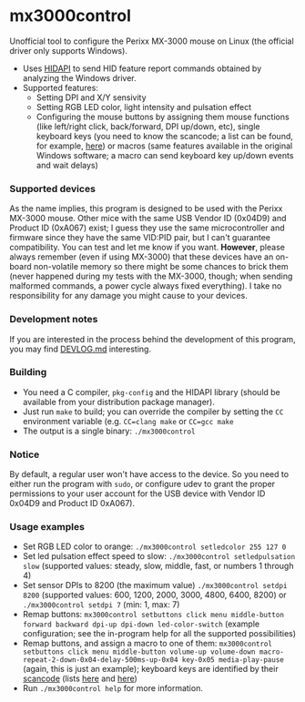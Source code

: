 # mx3000control

Unofficial tool to configure the Perixx MX-3000 mouse on Linux (the official driver only supports Windows).

* Uses [HIDAPI](https://github.com/signal11/hidapi) to send HID feature report commands obtained by analyzing the Windows driver.
* Supported features:
	* Setting DPI and X/Y sensivity
	* Setting RGB LED color, light intensity and pulsation effect
	* Configuring the mouse buttons by assigning them mouse functions (like left/right click, back/forward, DPI up/down, etc), single keyboard keys (you need to know the scancode; a list can be found, for example,
[here](https://gist.github.com/MightyPork/6da26e382a7ad91b5496ee55fdc73db2)) or macros (same features available in the original Windows software; a macro can send keyboard key up/down events and wait delays)

### Supported devices
As the name implies, this program is designed to be used with the Perixx MX-3000 mouse. Other mice with the same USB Vendor ID (0x04D9) and Product ID (0xA067) exist; I guess they use the same microcontroller and firmware since
they have the same VID:PID pair, but I can't guarantee compatibility. You can test and let me know if you want. **However**, please always remember (even if using MX-3000) that these devices have an on-board non-volatile memory so
there might be some chances to brick them (never happened during my tests with the MX-3000, though; when sending malformed commands, a power cycle always fixed everything). I take no responsibility for any damage you might cause
to your devices.

### Development notes
If you are interested in the process behind the development of this program, you may find [DEVLOG.md](https://github.com/gianluca-nitti/mx3000control/blob/master/DEVLOG.md) interesting.

### Building
* You need a C compiler, `pkg-config` and the HIDAPI library (should be available from your distribution package manager).
* Just run `make` to build; you can override the compiler by setting the `CC` environment variable (e.g. `CC=clang make` or `CC=gcc make`
* The output is a single binary: `./mx3000control`

### Notice
By default, a regular user won't have access to the device. So you need to either run the program with `sudo`, or configure udev to grant the proper permissions to your user account for the USB device with Vendor ID 0x04D9 and Product ID 0xA067).

### Usage examples
* Set RGB LED color to orange: `./mx3000control setledcolor 255 127 0`
* Set led pulsation effect speed to slow: `./mx3000control setledpulsation slow` (supported values: steady, slow, middle, fast, or numbers 1 through 4)
* Set sensor DPIs to 8200 (the maximum value) `./mx3000control setdpi 8200` (supported values: 600, 1200, 2000, 3000, 4800, 6400, 8200) or `./mx3000control setdpi 7` (min: 1, max: 7)
* Remap buttons: `mx3000control setbuttons click menu middle-button forward backward dpi-up dpi-down led-color-switch` (example configuration; see the in-program help for all the supported possibilities)
* Remap buttons, and assign a macro to one of them: `mx3000control setbuttons click menu middle-button volume-up volume-down macro-repeat-2-down-0x04-delay-500ms-up-0x04 key-0x05 media-play-pause` (again, this is just an example);
keyboard keys are identified by their [scancode](https://en.wikipedia.org/wiki/Scancode) (lists [here](https://gist.github.com/MightyPork/6da26e382a7ad91b5496ee55fdc73db2) and [here](https://source.android.com/devices/input/keyboard-devices))
* Run `./mx3000control help` for more information.
